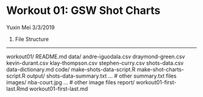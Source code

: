 Workout 01: GSW Shot Charts
================
Yuxin Mei
3/3/2019

1) File Structure
-----------------

workout01/
README.md
data/
andre-iguodala.csv
draymond-green.csv
kevin-durant.csv
klay-thompson.csv
stephen-curry.csv
shots-data.csv
data-dictionary.md
code/
make-shots-data-script.R
make-shot-charts-script.R
output/
shots-data-summary.txt
... \# other summary.txt files
images/
nba-court.jpg
... \# other image files
report/
workout01-first-last.Rmd
workout01-first-last.md
